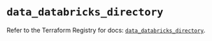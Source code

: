 # `data_databricks_directory`

Refer to the Terraform Registry for docs: [`data_databricks_directory`](https://registry.terraform.io/providers/databricks/databricks/1.62.1/docs/data-sources/directory).
